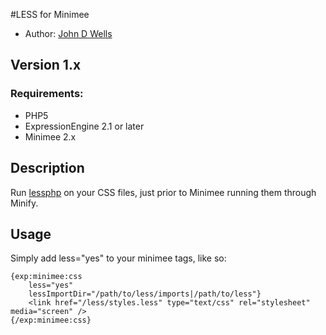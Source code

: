 #LESS for Minimee

* Author: [John D Wells](http://johndwells.com)

## Version 1.x

### Requirements:

* PHP5
* ExpressionEngine 2.1 or later
* Minimee 2.x


## Description

Run [lessphp](http://leafo.net/lessphp) on your CSS files, just prior to Minimee running them through Minify.


## Usage

Simply add less="yes" to your minimee tags, like so:

	{exp:minimee:css
		less="yes"
		lessImportDir="/path/to/less/imports|/path/to/less"}
	    <link href="/less/styles.less" type="text/css" rel="stylesheet" media="screen" />
	{/exp:minimee:css}